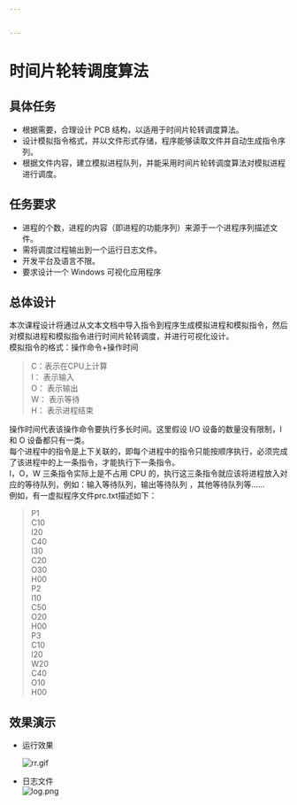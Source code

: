 ```yaml
---


---
```


<h1 id="时间片轮转调度算法">时间片轮转调度算法</h1>
<h2 id="具体任务">具体任务</h2>
<ul>
<li>根据需要，合理设计 PCB 结构，以适用于时间片轮转调度算法。</li>
<li>设计模拟指令格式，并以文件形式存储，程序能够读取文件并自动生成指令序列。</li>
<li>根据文件内容，建立模拟进程队列，并能采用时间片轮转调度算法对模拟进程进行调度。</li>
</ul>
<h2 id="任务要求">任务要求</h2>
<ul>
<li>进程的个数，进程的内容（即进程的功能序列）来源于一个进程序列描述文件。</li>
<li>需将调度过程输出到一个运行日志文件。</li>
<li>开发平台及语言不限。</li>
<li>要求设计一个 Windows 可视化应用程序</li>
</ul>
<h2 id="总体设计">总体设计</h2>
<p>本次课程设计将通过从文本文档中导入指令到程序生成模拟进程和模拟指令，然后对模拟进程和模拟指令进行时间片轮转调度，并进行可视化设计。<br>
模拟指令的格式：操作命令+操作时间</p>
<blockquote>
<p>C：表示在CPU上计算<br>
I： 表示输入<br>
O： 表示输出<br>
W： 表示等待<br>
H： 表示进程结束</p>
</blockquote>
<p>操作时间代表该操作命令要执行多长时间。这里假设 I/O 设备的数量没有限制，I 和 O 设备都只有一类。<br>
每个进程中的指令是上下关联的，即每个进程中的指令只能按顺序执行，必须完成了该进程中的上一条指令，才能执行下一条指令。<br>
I，O，W 三条指令实际上是不占用 CPU 的，执行这三条指令就应该将进程放入对应的等待队列，例如：输入等待队列，输出等待队列 ，其他等待队列等……<br>
例如，有一虚拟程序文件prc.txt描述如下：</p>
<blockquote>
<p>P1<br>
C10<br>
I20<br>
C40<br>
I30<br>
C20<br>
O30<br>
H00<br>
P2<br>
I10<br>
C50<br>
O20<br>
H00<br>
P3<br>
C10<br>
I20<br>
W20<br>
C40<br>
O10<br>
H00</p>
</blockquote>
<h2 id="效果演示">效果演示</h2>
<ul>
<li>
<p>运行效果</p>
<p><img src="https://upload-images.jianshu.io/upload_images/3314844-e06bb0fe0cbda4b2.gif?imageMogr2/auto-orient/strip" alt="rr.gif"></p>
</li>
<li>
<p>日志文件<br>
<img src="https://upload-images.jianshu.io/upload_images/3314844-c43d74dfcc19e4ba.png?imageMogr2/auto-orient/strip%7CimageView2/2/w/1240" alt="log.png"></p>
</li>
</ul>

